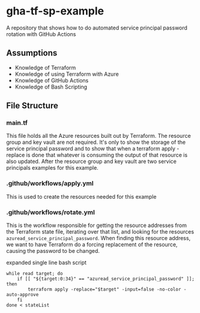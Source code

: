 # gha-tf-sp-example
A repository that shows how to do automated service principal password rotation 
with GitHub Actions

## Assumptions
* Knowledge of Terraform
* Knowledge of using Terraform with Azure
* Knowledge of GitHub Actions
* Knowledge of Bash Scripting

## File Structure

### main.tf
This file holds all the Azure resources built out by Terraform. The resource 
group and key vault are not required. It's only to show the storage of the 
service principal password and to show that when a terraform apply -replace is 
done that whatever is consuming the output of that resource is also updated. 
After the resource group and key vault are two service principals examples for 
this example.

### .github/workflows/apply.yml
This is used to create the resources needed for this example

### .github/workflows/rotate.yml
This is the workflow responsible for getting the resource addresses from the 
Terraform state file, iterating over that list, and looking for the resources 
`azuread_service_principal_password`. When finding this resource address, we 
want to have Terraform do a forcing replacement of the resource, causing the 
password to be changed.

expanded single line bash script
```
while read target; do 
	if [[ "${target:0:34}" == "azuread_service_principal_password" ]]; then 
		terraform apply -replace="$target" -input=false -no-color -auto-approve
	fi
done < stateList
```
